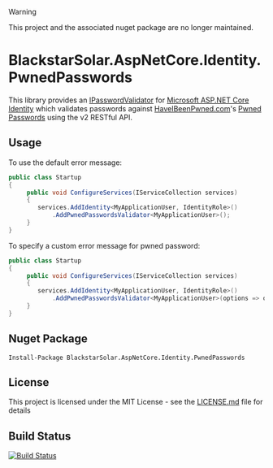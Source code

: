 > [!WARNING]  
> This project and the associated nuget package are no longer maintained.

# BlackstarSolar.AspNetCore.Identity.PwnedPasswords
This library provides an [IPasswordValidator<TUser>](https://docs.microsoft.com/en-gb/dotnet/api/Microsoft.AspNetCore.Identity.IPasswordValidator-1?view=aspnetcore-2.0) for [Microsoft ASP.NET Core Identity](https://github.com/aspnet/Identity) which validates passwords against [HaveIBeenPwned.com](https://haveibeenpwned.com/)'s [Pwned Passwords](https://haveibeenpwned.com/Passwords) using the v2 RESTful API.
## Usage
To use the default error message:
```c#
public class Startup
{
     public void ConfigureServices(IServiceCollection services)
     {
        services.AddIdentity<MyApplicationUser, IdentityRole>()
            .AddPwnedPasswordsValidator<MyApplicationUser>();
     }
}
```
To specify a custom error message for pwned password:
```c#
public class Startup
{
     public void ConfigureServices(IServiceCollection services)
     {
        services.AddIdentity<MyApplicationUser, IdentityRole>()
            .AddPwnedPasswordsValidator<MyApplicationUser>(options => options.ErrorMessage = "Custom error message");
     }
}
```
## Nuget Package
```
Install-Package BlackstarSolar.AspNetCore.Identity.PwnedPasswords  
```
## License
This project is licensed under the MIT License - see the [LICENSE.md](LICENSE.md) file for details
## Build Status
[![Build Status](https://www.myget.org/BuildSource/Badge/blackstarsolar-build?identifier=cac84494-a7e7-45c0-8d3a-f738d464d9c0)](https://www.myget.org/)
